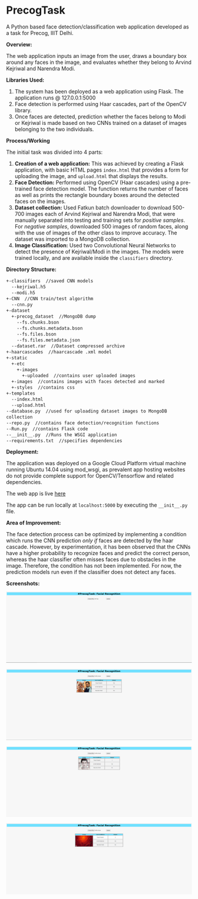 # PrecogTask

A Python based face detection/classification web application developed as a task for Precog, IIIT Delhi.

<b>Overview:</b>

The web application inputs an image from the user, draws a boundary box around any faces in the image, and evaluates whether they belong to Arvind Kejriwal and Narendra Modi.

<b>Libraries Used:</b>

<ol><li>The system has been deployed as a web application using Flask. The application runs @ 127.0.0.1:5000
<li>Face detection is performed using Haar cascades, part of the OpenCV library.
<li>Once faces are detected, prediction whether the faces belong to Modi or Kejriwal is made based on two CNNs trained on a dataset of images belonging to the two individuals.</ol>

<b>Process/Working</b>

The initial task was divided into 4 parts:

1. <b>Creation of a web application:</b> This was achieved by creating a Flask application, with basic HTML pages `index.html` that provides a form for uploading the image, and `upload.html` that displays the results.
2. <b>Face Detection:</b> Performed using OpenCV (Haar cascades) using a pre-trained face detection model. The function returns the number of faces as well as prints the rectangle boundary boxes around the detected faces on the images.
3. <b>Dataset collection:</b> Used Fatkun batch downloader to download 500-700 images each of Arvind Kejriwal and Narendra Modi, that were manually separated into testing and training sets for <i>positive samples</i>. For <i>negative samples</i>, downloaded 500 images of random faces, along with the use of images of the other class to improve accuracy. The dataset was imported to a MongoDB collection.
4. <b>Image Classification:</b> Used two Convolutional Neural Networks to detect the presence of Kejriwal/Modi in the images. The models were trained locally, and are available inside the `classifiers` directory.

<b>Directory Structure:</b>

```
+-classifiers  //saved CNN models
  --kejriwal.h5
  --modi.h5
+-CNN  //CNN train/test algorithm
  --cnn.py
+-dataset 
  +-precog_dataset  //MongoDB dump
    --fs.chunks.bson
    --fs.chunks.metadata.bson
    --fs.files.bson
    --fs.files.metadata.json
  --dataset.rar  //Dataset compressed archive
+-haarcascades  //haarcascade .xml model
+-static
  +-etc
    +-images
      +-uploaded  //contains user uploaded images
  +-images  //contains images with faces detected and marked
  +-styles  //contains css
+-templates
  --index.html
  --upload.html
--database.py  //used for uploading dataset images to MongoDB collection
--repo.py  //contains face detection/recognition functions
--Run.py  //contains Flask code
--__init__.py  //Runs the WSGI application
--requirements.txt  //specifies dependencies
```
<b>Deployment:</b>

The application was deployed on a Google Cloud Platform virtual machine running Ubuntu 14.04 using mod_wsgi, as prevalent app hosting websites do not provide complete support for OpenCV/Tensorflow and related dependencies.

The web app is live [here](http://104.196.99.4/)

The app can be run locally at `localhost:5000` by executing the `__init__.py` file.
 
<b>Area of Improvement:</b>

The face detection process can be optimized by implementing a condition which runs the CNN prediction *only if* faces are detected by the haar cascade. However, by experimentation, it has been observed that the CNNs have a higher probability to recognize faces and predict the correct person, whereas the haar classifier often misses faces due to obstacles in the image. Therefore, the condition has not been implemented. For now, the prediction models run even if the classifier does not detect any faces.

<b>Screenshots:</b>

<p><img src="https://github.com/sharma-divyanshu/Precog/blob/master/screenshots/2.PNG?raw=true"></p>
<p><img src="https://github.com/sharma-divyanshu/Precog/blob/master/screenshots/1.PNG?raw=true"></p>
<p><img src="https://github.com/sharma-divyanshu/Precog/blob/master/screenshots/3.PNG?raw=true"></p>
<p><img src="https://github.com/sharma-divyanshu/Precog/blob/master/screenshots/4.PNG?raw=true"></p>
